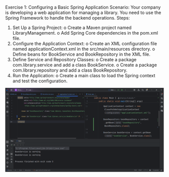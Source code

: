 Exercise 1: Configuring a Basic Spring Application
Scenario:
Your company is developing a web application for managing a library. You need to use the Spring Framework to handle the backend operations.
Steps:
1.	Set Up a Spring Project:
      o	Create a Maven project named LibraryManagement.
      o	Add Spring Core dependencies in the pom.xml file.
2.	Configure the Application Context:
      o	Create an XML configuration file named applicationContext.xml in the src/main/resources directory.
      o	Define beans for BookService and BookRepository in the XML file.
3.	Define Service and Repository Classes:
      o	Create a package com.library.service and add a class BookService.
      o	Create a package com.library.repository and add a class BookRepository.
4.	Run the Application:
      o	Create a main class to load the Spring context and test the configuration.

![output.png](output.png)